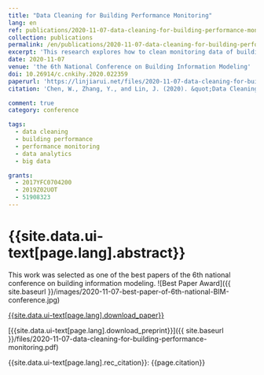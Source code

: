 ```yaml
---
title: "Data Cleaning for Building Performance Monitoring"
lang: en
ref: publications/2020-11-07-data-cleaning-for-building-performance-monitoring
collection: publications
permalink: /en/publications/2020-11-07-data-cleaning-for-building-performance-monitoring
excerpt: 'This research explores how to clean monitoring data of building performance for better data prediction'
date: 2020-11-07
venue: 'the 6th National Conference on Building Information Modeling'
doi: 10.26914/c.cnkihy.2020.022359
paperurl: 'https://linjiarui.net/files/2020-11-07-data-cleaning-for-building-performance-monitoring.pdf'
citation: 'Chen, W., Zhang, Y., and Lin, J. (2020). &quot;Data Cleaning for Building Performance Monitoring&quot; <i>in Proceedings of the 6th National Conference on Building Information Modeling</i>. 321-325. China Architecture&Building Press. Taiyuan, China. (in Chinese)'

comment: true
category: conference

tags: 
  - data cleaning
  - building performance
  - performance monitoring
  - data analytics
  - big data

grants:
  - 2017YFC0704200
  - 2019Z02UOT
  - 51908323
---
```



{{site.data.ui-text[page.lang].abstract}}
====


This work was selected as one of the best papers of the 6th national conference on building information modeling.
![Best Paper Award]({{ site.baseurl }}/images/2020-11-07-best-paper-of-6th-national-BIM-conference.jpg)

[{{site.data.ui-text[page.lang].download_paper}}](https://doi.org/10.26914/c.cnkihy.2020.022359)

[{{site.data.ui-text[page.lang].download_preprint}}]({{ site.baseurl }}/files/2020-11-07-data-cleaning-for-building-performance-monitoring.pdf)

{{site.data.ui-text[page.lang].rec_citation}}: {{page.citation}}